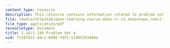 ```yaml
---
content_type: resource
description: This resource contains information related to problem set 4.
file: /media/https%3A/open-learning-course-data-rc.s3.amazonaws.com/2-14-analysis-and-design-of-feedback-control-systems-spring-2014/f3197931e9c38d08fd5157405353486a_MIT2_14S14_Problem_Set_4.pdf
file_type: application/pdf
resourcetype: Document
title: 2.14/2.140 Problem Set 4
uid: f3197931-e9c3-8d08-fd51-57405353486a
---
```

